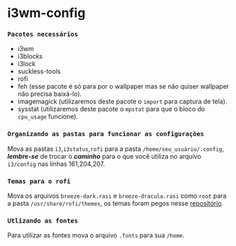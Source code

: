 # i3wm-config

### `Pacotes necessários`
- i3wm 
- i3blocks
- i3lock
- suckless-tools
- rofi
- feh (esse pacote é só para por o wallpaper mas se não quiser wallpaper não precisa baixá-lo).
- imagemagick (utilizaremos deste pacote o `import` para captura de tela).
- sysstat (utilizaremos deste pacote o `mpstat` para que o bloco do `cpu_usage` funcione).

### `Organizando as pastas para funcionar as configurações`

Mova as pastas `i3`,`i3status`,`rofi` para a pasta `/home/seu_usuário/.config`, ***lembre-se*** de trocar o ***caminho*** para o que você utiliza no arquivo `i3/config` nas linhas 161,204,207.

### `Temas para o rofi`

Mova os arquivos `breeze-dark.rasi` e `breeze-dracula.rasi` como `root` para a pasta `/usr/share/rofi/themes`,
os temas foram pegos nesse [repositório](https://github.com/MonsieurBedard/rofi-breeze-theme).

### `Utlizando as fontes`

Para utilizar as fontes mova o arquivo `.fonts` para sua `/home`.

